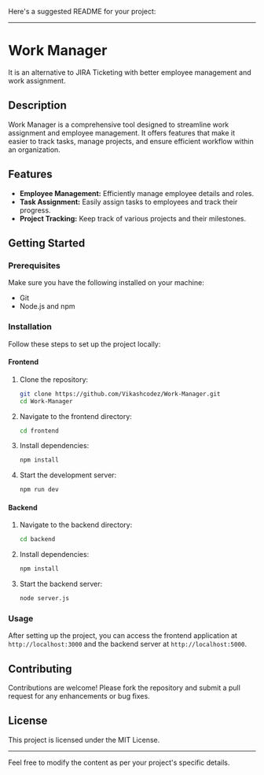 Here's a suggested README for your project:

---

# Work Manager

It is an alternative to JIRA Ticketing with better employee management and work assignment.

## Description

Work Manager is a comprehensive tool designed to streamline work assignment and employee management. It offers features that make it easier to track tasks, manage projects, and ensure efficient workflow within an organization.

## Features

- **Employee Management:** Efficiently manage employee details and roles.
- **Task Assignment:** Easily assign tasks to employees and track their progress.
- **Project Tracking:** Keep track of various projects and their milestones.

## Getting Started

### Prerequisites

Make sure you have the following installed on your machine:

- Git
- Node.js and npm

### Installation

Follow these steps to set up the project locally:

#### Frontend

1. Clone the repository:
    ```sh
    git clone https://github.com/Vikashcodez/Work-Manager.git
    cd Work-Manager
    ```

2. Navigate to the frontend directory:
    ```sh
    cd frontend
    ```

3. Install dependencies:
    ```sh
    npm install
    ```

4. Start the development server:
    ```sh
    npm run dev
    ```

#### Backend

1. Navigate to the backend directory:
    ```sh
    cd backend
    ```

2. Install dependencies:
    ```sh
    npm install
    ```

3. Start the backend server:
    ```sh
    node server.js
    ```

### Usage

After setting up the project, you can access the frontend application at `http://localhost:3000` and the backend server at `http://localhost:5000`.

## Contributing

Contributions are welcome! Please fork the repository and submit a pull request for any enhancements or bug fixes.

## License

This project is licensed under the MIT License.

---

Feel free to modify the content as per your project's specific details.
